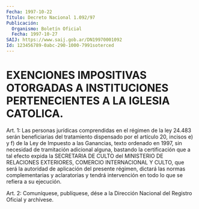 ```yaml
---
Fecha: 1997-10-22
Título: Decreto Nacional 1.092/97
Publicación:
  Organismo: Boletín Oficial
  Fecha: 1997-10-27
SAIJ: https://www.saij.gob.ar/DN19970001092
Id: 123456789-0abc-290-1000-7991soterced
---
```

# EXENCIONES IMPOSITIVAS OTORGADAS A INSTITUCIONES PERTENECIENTES A LA IGLESIA CATOLICA.

<a id="1"></a>
Art. 1: Las personas jurídicas comprendidas  en  el régimen de la ley 24.483 serán beneficiarias del tratamiento dispensado por el artículo 20, incisos e) y f) de la Ley de Impuesto a las Ganancias, texto  ordenado  en  1997,  sin  necesidad de tramitación adicional alguna,  bastando la certificación  que  a  tal  efecto  expida  la SECRETARIA  DE  CULTO  del  MINISTERIO  DE  RELACIONES  EXTERIORES, COMERCIO INTERNACIONAL Y CULTO, que será la autoridad de aplicación del  presente  régimen,  dictará  las  normas  complementarias    y aclaratorias  y  tendrá intervención en todo lo que se refiera a su ejecución.

<a id="2"></a>
Art.  2: Comuníquese,  publíquese, dése a la Dirección Nacional del Registro Oficial y archívese.